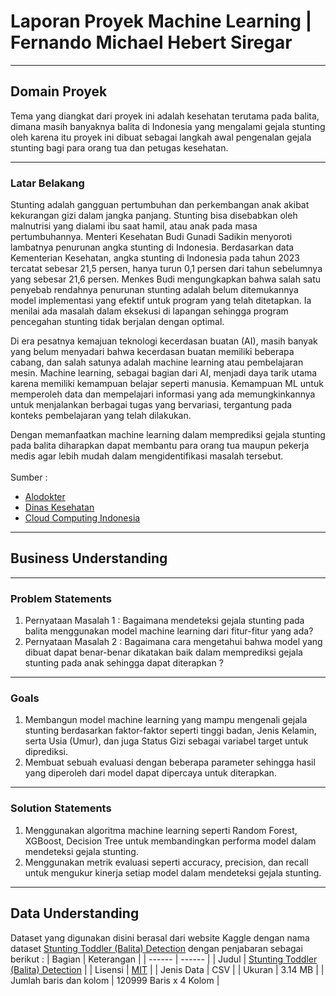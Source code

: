 # Laporan Proyek Machine Learning | Fernando Michael Hebert Siregar

***
## Domain Proyek
Tema yang diangkat dari proyek ini adalah kesehatan terutama pada balita, dimana masih banyaknya balita di Indonesia yang mengalami gejala stunting oleh karena itu proyek ini dibuat sebagai langkah awal pengenalan gejala stunting bagi para orang tua dan petugas kesehatan.
***
### Latar Belakang
Stunting adalah gangguan pertumbuhan dan perkembangan anak akibat kekurangan gizi dalam jangka panjang. Stunting bisa disebabkan oleh malnutrisi yang dialami ibu saat hamil, atau anak pada masa pertumbuhannya. Menteri Kesehatan Budi Gunadi Sadikin menyoroti lambatnya penurunan angka stunting di Indonesia. Berdasarkan data Kementerian Kesehatan, angka stunting di Indonesia pada tahun 2023 tercatat sebesar 21,5 persen, hanya turun 0,1 persen dari tahun sebelumnya yang sebesar 21,6 persen. Menkes Budi mengungkapkan bahwa salah satu penyebab rendahnya penurunan stunting adalah belum ditemukannya model implementasi yang efektif untuk program yang telah ditetapkan. Ia menilai ada masalah dalam eksekusi di lapangan sehingga program pencegahan stunting tidak berjalan dengan optimal.<br>

Di era pesatnya kemajuan teknologi kecerdasan buatan (AI), masih banyak yang belum menyadari bahwa kecerdasan buatan memiliki beberapa cabang, dan salah satunya adalah machine learning atau pembelajaran mesin. Machine learning, sebagai bagian dari AI, menjadi daya tarik utama karena memiliki kemampuan belajar seperti manusia. Kemampuan ML untuk memperoleh data dan mempelajari informasi yang ada memungkinkannya untuk menjalankan berbagai tugas yang bervariasi, tergantung pada konteks pembelajaran yang telah dilakukan. <br>

Dengan memanfaatkan machine learning dalam memprediksi gejala stunting pada balita diharapkan dapat membantu para orang tua maupun pekerja medis agar lebih mudah dalam mengidentifikasi masalah tersebut.
<br>
<br>
Sumber : 
- [Alodokter](https://www.alodokter.com/stunting)
- [Dinas Kesehatan](https://dinkes.papua.go.id/menkes-budi-soroti-lambatnya-penurunan-angka-stunting-di-indonesia/#:~:text=Berdasarkan%20data%20Kementerian%20Kesehatan%2C%20angka,yang%20sebesar%2021%2C6%20persen.)
- [Cloud Computing Indonesia](https://www.cloudcomputing.id/pengetahuan-dasar/apa-itu-machine-learning)
***
## Business Understanding
***
### Problem Statements
1. Pernyataan Masalah 1 : Bagaimana mendeteksi gejala stunting pada balita menggunakan model machine learning dari fitur-fitur yang ada?
2. Pernyataan Masalah 2 : Bagaimana cara mengetahui bahwa model yang dibuat dapat benar-benar dikatakan baik dalam memprediksi gejala stunting pada anak sehingga dapat diterapkan ? 
***
### Goals
1. Membangun model machine learning yang mampu mengenali gejala stunting berdasarkan faktor-faktor seperti tinggi badan, Jenis Kelamin, serta Usia (Umur), dan juga Status Gizi sebagai variabel target untuk diprediksi.
2. Membuat sebuah evaluasi dengan beberapa parameter sehingga hasil yang diperoleh dari model dapat dipercaya untuk diterapkan.
***
### Solution Statements
1. Menggunakan algoritma machine learning seperti Random Forest, XGBoost, Decision Tree untuk membandingkan performa model dalam mendeteksi gejala stunting.
2. Menggunakan metrik evaluasi seperti accuracy, precision, dan recall untuk mengukur kinerja setiap model dalam mendeteksi gejala stunting.
***
## Data Understanding
Dataset yang digunakan disini berasal dari website Kaggle dengan nama dataset [Stunting Toddler (Balita) Detection](https://www.kaggle.com/datasets/rendiputra/stunting-balita-detection-121k-rows) dengan penjabaran sebagai berikut : 
| Bagian | Keterangan |
| ------ | ------ |
| Judul | [Stunting Toddler (Balita) Detection](https://www.kaggle.com/datasets/rendiputra/stunting-balita-detection-121k-rows)  |
| Lisensi | [MIT](plugins/github/README.md) |
| Jenis Data | CSV |
| Ukuran | 3.14 MB |
| Jumlah baris dan kolom | 120999 Baris x 4 Kolom |
